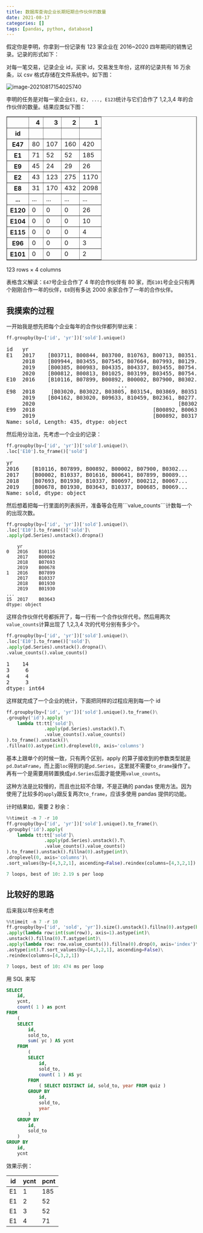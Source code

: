 ```yaml
---
title: 数据库查询企业长期短期合作伙伴的数量
date: 2021-08-17
categories: []
tags: [pandas, python, database]
---
```


假定你是李明，你拿到一份记录有 123 家企业在 2016~2020 四年期间的销售记录。记录的形式如下：

对每一笔交易，记录企业 id，买家 id，交易发生年份，这样的记录共有 16 万余条，以 csv 格式存储在文件系统中。如下图：

![image-20210817154025740](/assets/blog-images/用python生态的pandas解决一个aggregation需求.assets\image-20210817154025740.png)

李明的任务是对每一家企业`E1, E2, ..., E123`统计与它们合作了 1,2,3,4 年的合作伙伴的数量。结果应类似下图：

<table border="1" class="dataframe">
  <thead>
    <tr style="text-align: right;">
      <th></th>
      <th>4</th>
      <th>3</th>
      <th>2</th>
      <th>1</th>
    </tr>
    <tr>
      <th>id</th>
      <th></th>
      <th></th>
      <th></th>
      <th></th>
    </tr>
  </thead>
  <tbody>
    <tr>
      <th>E47</th>
      <td>80</td>
      <td>107</td>
      <td>160</td>
      <td>420</td>
    </tr>
    <tr>
      <th>E1</th>
      <td>71</td>
      <td>52</td>
      <td>52</td>
      <td>185</td>
    </tr>
    <tr>
      <th>E9</th>
      <td>45</td>
      <td>24</td>
      <td>29</td>
      <td>26</td>
    </tr>
    <tr>
      <th>E2</th>
      <td>43</td>
      <td>123</td>
      <td>275</td>
      <td>1170</td>
    </tr>
    <tr>
      <th>E8</th>
      <td>31</td>
      <td>170</td>
      <td>432</td>
      <td>2098</td>
    </tr>
    <tr>
      <th>...</th>
      <td>...</td>
      <td>...</td>
      <td>...</td>
      <td>...</td>
    </tr>
    <tr>
      <th>E120</th>
      <td>0</td>
      <td>0</td>
      <td>0</td>
      <td>26</td>
    </tr>
    <tr>
      <th>E104</th>
      <td>0</td>
      <td>0</td>
      <td>0</td>
      <td>10</td>
    </tr>
    <tr>
      <th>E115</th>
      <td>0</td>
      <td>0</td>
      <td>0</td>
      <td>4</td>
    </tr>
    <tr>
      <th>E96</th>
      <td>0</td>
      <td>0</td>
      <td>0</td>
      <td>3</td>
    </tr>
    <tr>
      <th>E101</th>
      <td>0</td>
      <td>0</td>
      <td>0</td>
      <td>2</td>
    </tr>
  </tbody>
</table>
<p>123 rows × 4 columns</p>

表格含义解读：`E47`号企业合作了 4 年的合作伙伴有 80 家，而`E101`号企业只有两个刚刚合作一年的伙伴，`E8`则有多达 2000 余家合作了一年的合作伙伴。

## 我摸索的过程

一开始我是想先把每个企业每年的合作伙伴都列举出来：

```python
ff.groupby(by=['id', 'yr'])['sold'].unique()
```

<div><pre>
id   yr  
E1   2017    [B03711, B00844, B03700, B10763, B00713, B0351...
     2018    [B09944, B03455, B07545, B07664, B07993, B0129...
     2019    [B00385, B00983, B04335, B04337, B03455, B0754...
     2020    [B00812, B00813, B01025, B03199, B03455, B0754...
E10  2016    [B10116, B07899, B00892, B00002, B07900, B0302...
                                   ...                        
E98  2018     [B03020, B03022, B03805, B03154, B03869, B03518]
     2019    [B04162, B03020, B09633, B10459, B02361, B0277...
     2020                                             [B03022]
E99  2018                                     [B00892, B00637]
     2019                                     [B00892, B03170]
Name: sold, Length: 435, dtype: object
</pre></div>
然后用分治法，先考虑一个企业的记录：

```python
ff.groupby(by=['id', 'yr'])['sold'].unique()\
.loc['E10'].to_frame()['sold']
```

<div><pre>
yr
2016    [B10116, B07899, B00892, B00002, B07900, B0302...
2017    [B00002, B10337, B01616, B00641, B07899, B0089...
2018    [B07693, B01930, B10337, B00697, B00212, B0067...
2019    [B00678, B01930, B03643, B10337, B00685, B0069...
Name: sold, dtype: object
</pre></div>
然后想着把每一行里面的列表拆开，准备等会在用```value_counts```计数每一个的出现次数。

```python
ff.groupby(by=['id', 'yr'])['sold'].unique()\
.loc['E10'].to_frame()['sold']\
.apply(pd.Series).unstack().dropna()
```

```
    yr
0   2016    B10116
    2017    B00002
    2018    B07693
    2019    B00678
1   2016    B07899
    2017    B10337
    2018    B01930
    2019    B01930
...
15  2017    B03643
dtype: object
```

这样合作伙伴代号都拆开了，每一行有一个合作伙伴代号。然后用两次`value_counts`计算出现了 1,2,3,4 次的代号分别有多少个。

```python
ff.groupby(by=['id', 'yr'])['sold'].unique()\
.loc['E10'].to_frame()['sold']\
.apply(pd.Series).unstack().dropna()\
.value_counts().value_counts()
```

<div><pre>1    14
3     6
4     4
2     3
dtype: int64</pre></div>

这样就完成了一个企业的统计，下面把同样的过程应用到每一个 id

```python
ff.groupby(by=['id', 'yr'])['sold'].unique().to_frame()\
.groupby('id').apply(
    lambda tt:tt['sold']\
              .apply(pd.Series).unstack().T\
              .value_counts().value_counts()
).to_frame().unstack()\
.fillna(0).astype(int).droplevel(0, axis='columns')
```

基本上跟单个的时候一致，只有两个区别，apply 的算子接收到的参数类型就是`pd.DataFrame`，而上面`loc`得到的是`pd.Series`，这里就不需要`to_drame`操作了。再有一个是需要用转置换成`pd.Series`后面才能使用`value_counts`。

这种方法是比较慢的，而且也比较不合理，不是正确的 pandas 使用方法。因为使用了比较多的`apply`跟反复两次`to_frame`，应该多使用 pandas 提供的功能。

计时结果如，需要 2 秒余：

```python
%%timeit -n 7 -r 10
ff.groupby(by=['id', 'yr'])['sold'].unique().to_frame()\
.groupby('id').apply(
    lambda tt:tt['sold']\
              .apply(pd.Series).unstack().T\
              .value_counts().value_counts()
).to_frame().unstack().fillna(0).astype(int)\
.droplevel(0, axis='columns')\
.sort_values(by=[4,3,2,1], ascending=False).reindex(columns=[4,3,2,1])

7 loops, best of 10: 2.19 s per loop
```

## 比较好的思路

后来我以年份来考虑

```python
%%timeit -n 7 -r 10
ff.groupby(by=['id', 'sold', 'yr']).size().unstack().fillna(0).astype(bool)\
.apply(lambda row:int(sum(row)), axis=1).astype(int)\
.unstack().fillna(0).T.astype(int)\
.apply(lambda row: row.value_counts()).fillna(0).drop(0, axis='index')\
.astype(int).T.sort_values(by=[4,3,2,1], ascending=False)\
.reindex(columns=[4,3,2,1])

7 loops, best of 10: 474 ms per loop
```

用 SQL 来写

```sql
SELECT
	id,
	ycnt,
	count( 1 ) as pcnt
FROM
	(
	SELECT
		id,
		sold_to,
		sum( yc ) AS ycnt
	FROM
		(
		SELECT
			id,
			sold_to,
			count( 1 ) AS yc
		FROM
			( SELECT DISTINCT id, sold_to, year FROM quiz )
		GROUP BY
			id,
			sold_to,
			year
		)
	GROUP BY
		id,
		sold_to
	)
GROUP BY
	id,
	ycnt
```

效果示例：

| id  | ycnt | pcnt |
| --- | ---- | ---- |
| E1  | 1    | 185  |
| E1  | 2    | 52   |
| E1  | 3    | 52   |
| E1  | 4    | 71   |
